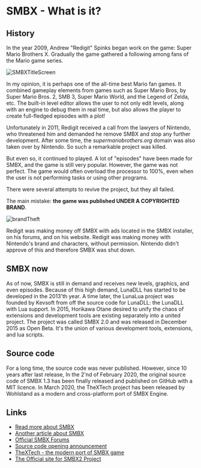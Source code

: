 # SMBX - What is it?

## History

In the year 2009, Andrew "Redigit" Spinks began work on the game: Super Mario Brothers X. 
Gradually the game gathered a following among fans of the Mario game series.

![SMBXTitleScreen](../images/smbx_scr.png ":no-zoom")

In my opinion, it is perhaps one of the all-time best Mario fan games. It combined 
gameplay elements from games such as Super Mario Bros, by Super Mario Bros. 2, SMB 3, 
Super Mario World, and the Legend of Zelda, etc. The built-in level editor allows 
the user to not only edit levels, along with an engine to debug them in real time, 
but also allows the player to create full-fledged episodes with a plot!

Unfortunately in 2011, Redigit received a call from the lawyers of Nintendo, 
who threatened him and demanded he remove SMBX and stop any further development. 
After some time, the _supermariobrothers.org_ domain was also taken over by Nintendo. 
So such a remarkable project was killed.

But even so, it continued to played. A lot of "episodes" have been made for SMBX, 
and the game is still very popular. However, the game was not perfect. The game would 
often overload the processor to 100%, even when the user is not performing tasks 
or using other programs.

There were several attempts to revive the project, but they all failed.

The main mistake: **the game was published UNDER A COPYRIGHTED BRAND**.

![brandTheft](../images/brand_theft.png ":no-zoom")

Redigit was making money off SMBX with ads located in the SMBX installer,
on his forums, and on his website. Redigit was making money with
Nintendo's brand and characters, without permission. Nintendo didn't
approve of this and therefore SMBX was shut down.

## SMBX now
As of now, SMBX is still in demand and receives new levels, graphics, and even episodes.
Because of this high demand, LunaDLL has started to be developed in the 2013'th year.
A time later, the LunaLua project was founded by Kevsoft from off the source code for
LunaDLL: the LunaDLL with Lua support. In 2015, Horikawa Otane desired to unify the
chaos of extensions and development tools are existing separately into a united project.
The project was called SMBX 2.0 and was released in December 2015 as Open Beta. It's the
union of various development tools, extensions, and lua scripts.

## Source code
For a long time, the source code was never published. However, since 10 years after 
last release, In the 2'nd of February 2020, the original source code of SMBX 1.3 has been 
finally released and published on GitHub with a MIT licence. In March 2020, the TheXTech
project has been released by Wohlstand as a modern and cross-platform port of SMBX Engine.


## Links
* [Read more about SMBX](https://wohlsoft.ru/pgewiki/Super_Mario_Bros._X)
* [Another article about SMBX](https://gamicus.fandom.com/wiki/Super_Mario_Bros._X)
* [Official SMBX Forums](https://www.smbxgame.com/forums/) 
* [Source code opening announcement](https://www.smbxgame.com/forums/viewtopic.php?f=69&t=25160)
* [TheXTech - the modern port of SMBX game](https://wohlsoft.ru/forum/viewtopic.php?f=5&t=3677)
* [The Official site for SMBX2 Project](https://codehaus.moe/)
